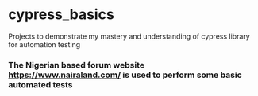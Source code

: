 # cypress_basics
Projects to demonstrate my mastery and understanding of cypress library for automation testing 

### The Nigerian based forum website https://www.nairaland.com/ is used to perform some basic automated tests
